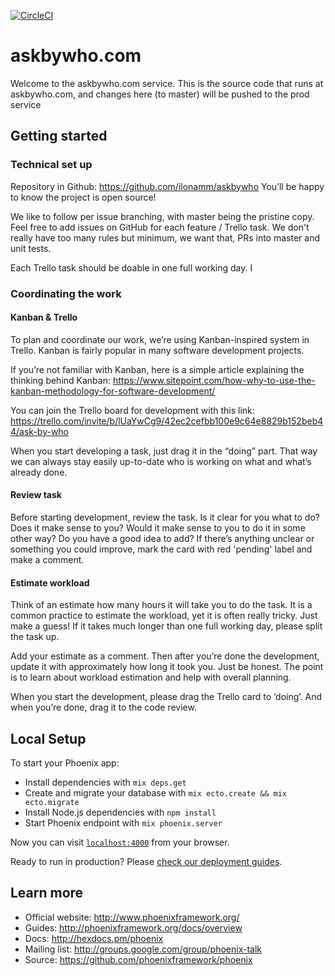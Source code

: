 [![CircleCI](https://circleci.com/gh/ilonamm/askbywho.svg?style=svg)](https://circleci.com/gh/ilonamm/askbywho)

# askbywho.com

Welcome to the askbywho.com service.  This is the source code that runs at askbywho.com, and changes here (to master) will be pushed to the prod service

## Getting started

### Technical set up
 
Repository in Github: https://github.com/ilonamm/askbywho
You’ll be happy to know the project is open source!
 
We like to follow per issue branching, with master being the pristine copy. Feel free to add issues on GitHub for each feature / Trello task. We don't really have too many rules but minimum, we want that, PRs into master and unit tests.
 
Each Trello task should be doable in one full working day. I

### Coordinating the work

#### Kanban & Trello

To plan and coordinate our work, we’re using Kanban-inspired system in Trello. Kanban is fairly popular in many software development projects. 
 
If you’re not familiar with Kanban, here is a simple article explaining the thinking behind Kanban: https://www.sitepoint.com/how-why-to-use-the-kanban-methodology-for-software-development/
 
You can join the Trello board for development with this link: https://trello.com/invite/b/lUaYwCg9/42ec2cefbb100e9c64e8829b152beb44/ask-by-who
 
When you start developing a task, just drag it in the “doing” part. That way we can always stay easily up-to-date who is working on what and what’s already done.

#### Review task 

Before starting development, review the task. Is it clear for you what to do? Does it make sense to you? Would it make sense to you to do it in some other way? Do you have a good idea to add? If there’s anything unclear or something you could improve, mark the card with red 'pending' label and make a comment. 
 
#### Estimate workload 

Think of an estimate how many hours it will take you to do the task. It is a common practice to estimate the workload, yet it is often really tricky. Just make a guess! If it takes much longer than one full working day, please split the task up.
 
Add your estimate as a comment. Then after you’re done the development, update it with approximately how long it took you. Just be honest. The point is to learn about workload estimation and help with overall planning.
 
When you start the development, please drag the Trello card to ‘doing’. And when you’re done, drag it to the code review.




## Local Setup

To start your Phoenix app:

  * Install dependencies with `mix deps.get`
  * Create and migrate your database with `mix ecto.create && mix ecto.migrate`
  * Install Node.js dependencies with `npm install`
  * Start Phoenix endpoint with `mix phoenix.server`

Now you can visit [`localhost:4000`](http://localhost:4000) from your browser.

Ready to run in production? Please [check our deployment guides](http://www.phoenixframework.org/docs/deployment).

## Learn more

  * Official website: http://www.phoenixframework.org/
  * Guides: http://phoenixframework.org/docs/overview
  * Docs: http://hexdocs.pm/phoenix
  * Mailing list: http://groups.google.com/group/phoenix-talk
  * Source: https://github.com/phoenixframework/phoenix
